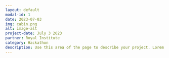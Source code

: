 ```yaml
---
layout: default
modal-id: 1
date: 2023-07-03
img: cabin.png
alt: image-alt
project-date: July 3 2023
partner: Royal Institute
category: Hackathon
description: Use this area of the page to describe your project. Lorem ipsum dolor sit amet, consectetur adipisicing elit. Mollitia neque assumenda ipsam nihil, molestias magnam, recusandae quos quis inventore quisquam velit asperiores, vitae? Reprehenderit soluta, eos quod consequuntur itaque. Nam.
---
```

